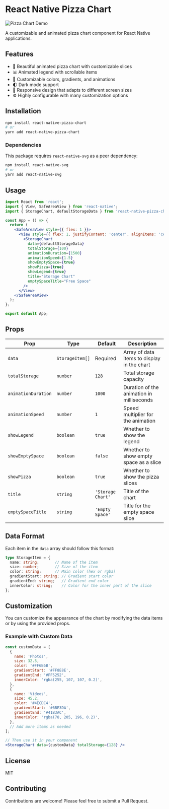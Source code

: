 # React Native Pizza Chart

![Pizza Chart Demo](https://raw.githubusercontent.com/GruffDuck/react-native-pizza-chart/main/src/assets/ss.png)

A customizable and animated pizza chart component for React Native applications.

## Features

- 🍕 Beautiful animated pizza chart with customizable slices
- 📊 Animated legend with scrollable items
- 🎨 Customizable colors, gradients, and animations
- 🌓 Dark mode support
- 📱 Responsive design that adapts to different screen sizes
- ⚙️ Highly configurable with many customization options

## Installation

```bash
npm install react-native-pizza-chart
# or
yarn add react-native-pizza-chart
```

### Dependencies

This package requires `react-native-svg` as a peer dependency:

```bash
npm install react-native-svg
# or
yarn add react-native-svg
```

## Usage

```jsx
import React from 'react';
import { View, SafeAreaView } from 'react-native';
import { StorageChart, defaultStorageData } from 'react-native-pizza-chart';

const App = () => {
  return (
    <SafeAreaView style={{ flex: 1 }}>
      <View style={{ flex: 1, justifyContent: 'center', alignItems: 'center' }}>
        <StorageChart
          data={defaultStorageData}
          totalStorage={100}
          animationDuration={1500}
          animationSpeed={1.5}
          showEmptySpace={true}
          showPizza={true}
          showLegend={true}
          title="Storage Chart"
          emptySpaceTitle="Free Space"
        />
      </View>
    </SafeAreaView>
  );
};

export default App;
```

## Props

| Prop | Type | Default | Description |
|------|------|---------|-------------|
| `data` | `StorageItem[]` | Required | Array of data items to display in the chart |
| `totalStorage` | `number` | `128` | Total storage capacity |
| `animationDuration` | `number` | `1000` | Duration of the animation in milliseconds |
| `animationSpeed` | `number` | `1` | Speed multiplier for the animation |
| `showLegend` | `boolean` | `true` | Whether to show the legend |
| `showEmptySpace` | `boolean` | `false` | Whether to show empty space as a slice |
| `showPizza` | `boolean` | `true` | Whether to show the pizza slices |
| `title` | `string` | `'Storage Chart'` | Title of the chart |
| `emptySpaceTitle` | `string` | `'Empty Space'` | Title for the empty space slice |

## Data Format

Each item in the `data` array should follow this format:

```typescript
type StorageItem = {
  name: string;       // Name of the item
  size: number;       // Size of the item
  color: string;      // Main color (hex or rgba)
  gradientStart: string; // Gradient start color
  gradientEnd: string;   // Gradient end color
  innerColor: string;    // Color for the inner part of the slice
};
```

## Customization

You can customize the appearance of the chart by modifying the data items or by using the provided props.

### Example with Custom Data

```jsx
const customData = [
  {
    name: 'Photos',
    size: 32.5,
    color: '#FF6B6B',
    gradientStart: '#FF8E8E',
    gradientEnd: '#FF5252',
    innerColor: 'rgba(255, 107, 107, 0.2)',
  },
  {
    name: 'Videos',
    size: 45.2,
    color: '#4ECDC4',
    gradientStart: '#6BE3DA',
    gradientEnd: '#41B3AC',
    innerColor: 'rgba(78, 205, 196, 0.2)',
  },
  // Add more items as needed
];

// Then use it in your component
<StorageChart data={customData} totalStorage={128} />
```

## License

MIT

## Contributing

Contributions are welcome! Please feel free to submit a Pull Request.
